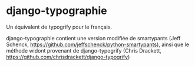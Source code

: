 django-typographie
==================

Un équivalent de typogrify pour le français.

django-typographie contient une version modifiée de smartypants (Jeff Schenck, https://github.com/jeffschenck/python-smartypants), ainsi que le méthode widont provenant de django-typogrify  (Chris Drackett, https://github.com/chrisdrackett/django-typogrify)

